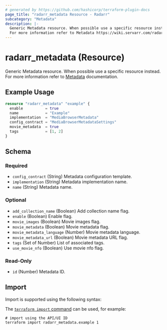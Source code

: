 ```yaml
---
# generated by https://github.com/hashicorp/terraform-plugin-docs
page_title: "radarr_metadata Resource - Radarr"
subcategory: "Metadata"
description: |-
  Generic Metadata resource. When possible use a specific resource instead.
  For more information refer to Metadata https://wiki.servarr.com/radarr/settings#metadata documentation.
---
```


# radarr_metadata (Resource)

<!-- subcategory:Metadata -->
Generic Metadata resource. When possible use a specific resource instead.
For more information refer to [Metadata](https://wiki.servarr.com/radarr/settings#metadata) documentation.

## Example Usage

```terraform
resource "radarr_metadata" "example" {
  enable          = true
  name            = "Example"
  implementation  = "MediaBrowserMetadata"
  config_contract = "MediaBrowserMetadataSettings"
  movie_metadata  = true
  tags            = [1, 2]
}
```

<!-- schema generated by tfplugindocs -->
## Schema

### Required

- `config_contract` (String) Metadata configuration template.
- `implementation` (String) Metadata implementation name.
- `name` (String) Metadata name.

### Optional

- `add_collection_name` (Boolean) Add collection name flag.
- `enable` (Boolean) Enable flag.
- `movie_images` (Boolean) Movie images flag.
- `movie_metadata` (Boolean) Movie metadata flag.
- `movie_metadata_language` (Number) Movie metadata language.
- `movie_metadata_url` (Boolean) Movie metadata URL flag.
- `tags` (Set of Number) List of associated tags.
- `use_movie_nfo` (Boolean) Use movie nfo flag.

### Read-Only

- `id` (Number) Metadata ID.

## Import

Import is supported using the following syntax:

The [`terraform import` command](https://developer.hashicorp.com/terraform/cli/commands/import) can be used, for example:

```shell
# import using the API/UI ID
terraform import radarr_metadata.example 1
```

